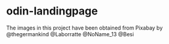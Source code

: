 # odin-landingpage
The images in this project have been obtained from Pixabay by @thegermankind
@Laborratte
@NoName_13
@Besi